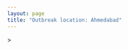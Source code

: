 ```yaml
---
layout: page
title: "Outbreak location: Ahmedabad"
---
```

<div id="mapid">
<script src="https://buda-magenta.github.io/hazard_map/load_map.js"></script>
><script>
var marker_outbreak = L.marker([23.021624, 72.579707],{"autoPan": true}).addTo(map); marker_outbreak.bindTooltip("Ahmedabad").openTooltip();

var circle_1 = L.circle([19.075990, 72.877393], {"pane": "markerPane", "color": "red", "fill": true, "fillOpacity": 0.2, "fillRule": "evenodd", "lineCap": "round", "lineJoin": "round", "opacity": 1.0, "radius": 165083, "stroke": true, "weight": 2}).addTo(map);
circle_1.bindTooltip("Mumbai<br>rank: 1<br>hazard index: 0.041271")

var circle_2 = L.circle([22.297314, 73.194257], {"pane": "markerPane", "color": "red", "fill": true, "fillOpacity": 0.2, "fillRule": "evenodd", "lineCap": "round", "lineJoin": "round", "opacity": 1.0, "radius": 159195, "stroke": true, "weight": 2}).addTo(map);
circle_2.bindTooltip("Vadodara<br>rank: 2<br>hazard index: 0.039799")

var circle_3 = L.circle([22.305199, 70.802834], {"pane": "markerPane", "color": "red", "fill": true, "fillOpacity": 0.2, "fillRule": "evenodd", "lineCap": "round", "lineJoin": "round", "opacity": 1.0, "radius": 153460, "stroke": true, "weight": 2}).addTo(map);
circle_3.bindTooltip("Rajkot<br>rank: 3<br>hazard index: 0.038365")

var circle_4 = L.circle([28.651718, 77.221939], {"pane": "markerPane", "color": "red", "fill": true, "fillOpacity": 0.2, "fillRule": "evenodd", "lineCap": "round", "lineJoin": "round", "opacity": 1.0, "radius": 106180, "stroke": true, "weight": 2}).addTo(map);
circle_4.bindTooltip("Delhi<br>rank: 4<br>hazard index: 0.026545")

var circle_5 = L.circle([21.170200, 72.831100], {"pane": "markerPane", "color": "red", "fill": true, "fillOpacity": 0.2, "fillRule": "evenodd", "lineCap": "round", "lineJoin": "round", "opacity": 1.0, "radius": 78949, "stroke": true, "weight": 2}).addTo(map);
circle_5.bindTooltip("Surat<br>rank: 5<br>hazard index: 0.019737")

var circle_6 = L.circle([23.666667, 72.500000], {"pane": "markerPane", "color": "red", "fill": true, "fillOpacity": 0.2, "fillRule": "evenodd", "lineCap": "round", "lineJoin": "round", "opacity": 1.0, "radius": 60920, "stroke": true, "weight": 2}).addTo(map);
circle_6.bindTooltip("Mahesana<br>rank: 6<br>hazard index: 0.015230")

var circle_7 = L.circle([26.296772, 73.035143], {"pane": "markerPane", "color": "red", "fill": true, "fillOpacity": 0.2, "fillRule": "evenodd", "lineCap": "round", "lineJoin": "round", "opacity": 1.0, "radius": 49708, "stroke": true, "weight": 2}).addTo(map);
circle_7.bindTooltip("Jodhpur<br>rank: 7<br>hazard index: 0.012427")

var circle_8 = L.circle([21.771884, 72.141645], {"pane": "markerPane", "color": "red", "fill": true, "fillOpacity": 0.2, "fillRule": "evenodd", "lineCap": "round", "lineJoin": "round", "opacity": 1.0, "radius": 42592, "stroke": true, "weight": 2}).addTo(map);
circle_8.bindTooltip("Bhavnagar<br>rank: 8<br>hazard index: 0.010648")

var circle_9 = L.circle([23.223288, 72.649227], {"pane": "markerPane", "color": "red", "fill": true, "fillOpacity": 0.2, "fillRule": "evenodd", "lineCap": "round", "lineJoin": "round", "opacity": 1.0, "radius": 42031, "stroke": true, "weight": 2}).addTo(map);
circle_9.bindTooltip("Gandhinagar<br>rank: 9<br>hazard index: 0.010508")

var circle_10 = L.circle([26.915458, 75.818982], {"pane": "markerPane", "color": "red", "fill": true, "fillOpacity": 0.2, "fillRule": "evenodd", "lineCap": "round", "lineJoin": "round", "opacity": 1.0, "radius": 40835, "stroke": true, "weight": 2}).addTo(map);
circle_10.bindTooltip("Jaipur<br>rank: 10<br>hazard index: 0.010209")

var circle_11 = L.circle([23.071874, 70.131715], {"pane": "markerPane", "color": "red", "fill": true, "fillOpacity": 0.2, "fillRule": "evenodd", "lineCap": "round", "lineJoin": "round", "opacity": 1.0, "radius": 38755, "stroke": true, "weight": 2}).addTo(map);
circle_11.bindTooltip("Gandhidham<br>rank: 11<br>hazard index: 0.009689")

var circle_12 = L.circle([22.750000, 71.666667], {"pane": "markerPane", "color": "red", "fill": true, "fillOpacity": 0.2, "fillRule": "evenodd", "lineCap": "round", "lineJoin": "round", "opacity": 1.0, "radius": 34116, "stroke": true, "weight": 2}).addTo(map);
circle_12.bindTooltip("Surendranagar<br>rank: 12<br>hazard index: 0.008529")

var circle_13 = L.circle([12.979120, 77.591300], {"pane": "markerPane", "color": "red", "fill": true, "fillOpacity": 0.2, "fillRule": "evenodd", "lineCap": "round", "lineJoin": "round", "opacity": 1.0, "radius": 32574, "stroke": true, "weight": 2}).addTo(map);
circle_13.bindTooltip("Bangalore<br>rank: 13<br>hazard index: 0.008144")

var circle_14 = L.circle([22.610318, 73.461706], {"pane": "markerPane", "color": "red", "fill": true, "fillOpacity": 0.2, "fillRule": "evenodd", "lineCap": "round", "lineJoin": "round", "opacity": 1.0, "radius": 25995, "stroke": true, "weight": 2}).addTo(map);
circle_14.bindTooltip("Kalol<br>rank: 14<br>hazard index: 0.006499")

var circle_15 = L.circle([23.774057, 71.683735], {"pane": "markerPane", "color": "red", "fill": true, "fillOpacity": 0.2, "fillRule": "evenodd", "lineCap": "round", "lineJoin": "round", "opacity": 1.0, "radius": 24445, "stroke": true, "weight": 2}).addTo(map);
circle_15.bindTooltip("Patan<br>rank: 15<br>hazard index: 0.006111")

var circle_16 = L.circle([22.689507, 72.871520], {"pane": "markerPane", "color": "red", "fill": true, "fillOpacity": 0.2, "fillRule": "evenodd", "lineCap": "round", "lineJoin": "round", "opacity": 1.0, "radius": 23790, "stroke": true, "weight": 2}).addTo(map);
circle_16.bindTooltip("Nadiad<br>rank: 16<br>hazard index: 0.005948")

var circle_17 = L.circle([24.170979, 72.436638], {"pane": "markerPane", "color": "red", "fill": true, "fillOpacity": 0.2, "fillRule": "evenodd", "lineCap": "round", "lineJoin": "round", "opacity": 1.0, "radius": 23263, "stroke": true, "weight": 2}).addTo(map);
circle_17.bindTooltip("Palanpur<br>rank: 17<br>hazard index: 0.005816")

var circle_18 = L.circle([22.558499, 72.962563], {"pane": "markerPane", "color": "red", "fill": true, "fillOpacity": 0.2, "fillRule": "evenodd", "lineCap": "round", "lineJoin": "round", "opacity": 1.0, "radius": 21696, "stroke": true, "weight": 2}).addTo(map);
circle_18.bindTooltip("Anand<br>rank: 18<br>hazard index: 0.005424")

var circle_19 = L.circle([22.473242, 70.055210], {"pane": "markerPane", "color": "red", "fill": true, "fillOpacity": 0.2, "fillRule": "evenodd", "lineCap": "round", "lineJoin": "round", "opacity": 1.0, "radius": 21462, "stroke": true, "weight": 2}).addTo(map);
circle_19.bindTooltip("Jamnagar<br>rank: 19<br>hazard index: 0.005366")

var circle_20 = L.circle([26.469100, 74.639000], {"pane": "markerPane", "color": "red", "fill": true, "fillOpacity": 0.2, "fillRule": "evenodd", "lineCap": "round", "lineJoin": "round", "opacity": 1.0, "radius": 20107, "stroke": true, "weight": 2}).addTo(map);
circle_20.bindTooltip("Ajmer<br>rank: 20<br>hazard index: 0.005027")

var circle_21 = L.circle([18.521428, 73.854454], {"pane": "markerPane", "color": "red", "fill": true, "fillOpacity": 0.2, "fillRule": "evenodd", "lineCap": "round", "lineJoin": "round", "opacity": 1.0, "radius": 20059, "stroke": true, "weight": 2}).addTo(map);
circle_21.bindTooltip("Pune<br>rank: 21<br>hazard index: 0.005015")

var circle_22 = L.circle([17.388786, 78.461065], {"pane": "markerPane", "color": "red", "fill": true, "fillOpacity": 0.2, "fillRule": "evenodd", "lineCap": "round", "lineJoin": "round", "opacity": 1.0, "radius": 18675, "stroke": true, "weight": 2}).addTo(map);
circle_22.bindTooltip("Hyderabad<br>rank: 22<br>hazard index: 0.004669")

var circle_23 = L.circle([22.541418, 88.357691], {"pane": "markerPane", "color": "red", "fill": true, "fillOpacity": 0.2, "fillRule": "evenodd", "lineCap": "round", "lineJoin": "round", "opacity": 1.0, "radius": 18355, "stroke": true, "weight": 2}).addTo(map);
circle_23.bindTooltip("Kolkata<br>rank: 23<br>hazard index: 0.004589")

var circle_24 = L.circle([13.083694, 80.270186], {"pane": "markerPane", "color": "red", "fill": true, "fillOpacity": 0.2, "fillRule": "evenodd", "lineCap": "round", "lineJoin": "round", "opacity": 1.0, "radius": 18188, "stroke": true, "weight": 2}).addTo(map);
circle_24.bindTooltip("Chennai<br>rank: 24<br>hazard index: 0.004547")

var circle_25 = L.circle([23.247245, 69.668339], {"pane": "markerPane", "color": "red", "fill": true, "fillOpacity": 0.2, "fillRule": "evenodd", "lineCap": "round", "lineJoin": "round", "opacity": 1.0, "radius": 13462, "stroke": true, "weight": 2}).addTo(map);
circle_25.bindTooltip("Bhuj<br>rank: 25<br>hazard index: 0.003366")

var circle_26 = L.circle([24.268349, 72.204387], {"pane": "markerPane", "color": "red", "fill": true, "fillOpacity": 0.2, "fillRule": "evenodd", "lineCap": "round", "lineJoin": "round", "opacity": 1.0, "radius": 12928, "stroke": true, "weight": 2}).addTo(map);
circle_26.bindTooltip("Deesa<br>rank: 26<br>hazard index: 0.003232")

var circle_27 = L.circle([21.750000, 73.000000], {"pane": "markerPane", "color": "red", "fill": true, "fillOpacity": 0.2, "fillRule": "evenodd", "lineCap": "round", "lineJoin": "round", "opacity": 1.0, "radius": 12184, "stroke": true, "weight": 2}).addTo(map);
circle_27.bindTooltip("Bharuch<br>rank: 27<br>hazard index: 0.003046")

var circle_28 = L.circle([22.168600, 71.668500], {"pane": "markerPane", "color": "red", "fill": true, "fillOpacity": 0.2, "fillRule": "evenodd", "lineCap": "round", "lineJoin": "round", "opacity": 1.0, "radius": 11346, "stroke": true, "weight": 2}).addTo(map);
circle_28.bindTooltip("Botad<br>rank: 28<br>hazard index: 0.002837")

var circle_29 = L.circle([15.398403, 73.812918], {"pane": "markerPane", "color": "red", "fill": true, "fillOpacity": 0.2, "fillRule": "evenodd", "lineCap": "round", "lineJoin": "round", "opacity": 1.0, "radius": 9954, "stroke": true, "weight": 2}).addTo(map);
circle_29.bindTooltip("Vasco Da Gama<br>rank: 29<br>hazard index: 0.002489")

var circle_30 = L.circle([19.194329, 72.970178], {"pane": "markerPane", "color": "red", "fill": true, "fillOpacity": 0.2, "fillRule": "evenodd", "lineCap": "round", "lineJoin": "round", "opacity": 1.0, "radius": 9231, "stroke": true, "weight": 2}).addTo(map);
circle_30.bindTooltip("Thane<br>rank: 30<br>hazard index: 0.002308")

var circle_31 = L.circle([28.015929, 73.317137], {"pane": "markerPane", "color": "red", "fill": true, "fillOpacity": 0.2, "fillRule": "evenodd", "lineCap": "round", "lineJoin": "round", "opacity": 1.0, "radius": 8941, "stroke": true, "weight": 2}).addTo(map);
circle_31.bindTooltip("Bikaner<br>rank: 31<br>hazard index: 0.002235")

var circle_32 = L.circle([22.778500, 73.624516], {"pane": "markerPane", "color": "red", "fill": true, "fillOpacity": 0.2, "fillRule": "evenodd", "lineCap": "round", "lineJoin": "round", "opacity": 1.0, "radius": 8720, "stroke": true, "weight": 2}).addTo(map);
circle_32.bindTooltip("Godhra<br>rank: 32<br>hazard index: 0.002180")

var circle_33 = L.circle([26.838100, 80.934600], {"pane": "markerPane", "color": "red", "fill": true, "fillOpacity": 0.2, "fillRule": "evenodd", "lineCap": "round", "lineJoin": "round", "opacity": 1.0, "radius": 8282, "stroke": true, "weight": 2}).addTo(map);
circle_33.bindTooltip("Lucknow<br>rank: 33<br>hazard index: 0.002071")

var circle_34 = L.circle([21.517410, 70.464275], {"pane": "markerPane", "color": "red", "fill": true, "fillOpacity": 0.2, "fillRule": "evenodd", "lineCap": "round", "lineJoin": "round", "opacity": 1.0, "radius": 8122, "stroke": true, "weight": 2}).addTo(map);
circle_34.bindTooltip("Junagadh<br>rank: 34<br>hazard index: 0.002031")

var circle_35 = L.circle([25.604091, 73.415609], {"pane": "markerPane", "color": "red", "fill": true, "fillOpacity": 0.2, "fillRule": "evenodd", "lineCap": "round", "lineJoin": "round", "opacity": 1.0, "radius": 7742, "stroke": true, "weight": 2}).addTo(map);
circle_35.bindTooltip("Pali<br>rank: 35<br>hazard index: 0.001936")

var circle_36 = L.circle([22.720362, 75.868200], {"pane": "markerPane", "color": "red", "fill": true, "fillOpacity": 0.2, "fillRule": "evenodd", "lineCap": "round", "lineJoin": "round", "opacity": 1.0, "radius": 6903, "stroke": true, "weight": 2}).addTo(map);
circle_36.bindTooltip("Indore<br>rank: 36<br>hazard index: 0.001726")

var circle_37 = L.circle([23.493079, 74.348402], {"pane": "markerPane", "color": "red", "fill": true, "fillOpacity": 0.2, "fillRule": "evenodd", "lineCap": "round", "lineJoin": "round", "opacity": 1.0, "radius": 6362, "stroke": true, "weight": 2}).addTo(map);
circle_37.bindTooltip("Banswara<br>rank: 37<br>hazard index: 0.001591")

var circle_38 = L.circle([19.439885, 72.880383], {"pane": "markerPane", "color": "red", "fill": true, "fillOpacity": 0.2, "fillRule": "evenodd", "lineCap": "round", "lineJoin": "round", "opacity": 1.0, "radius": 6106, "stroke": true, "weight": 2}).addTo(map);
circle_38.bindTooltip("Vasai<br>rank: 38<br>hazard index: 0.001527")

var circle_39 = L.circle([26.460914, 80.321759], {"pane": "markerPane", "color": "red", "fill": true, "fillOpacity": 0.2, "fillRule": "evenodd", "lineCap": "round", "lineJoin": "round", "opacity": 1.0, "radius": 5747, "stroke": true, "weight": 2}).addTo(map);
circle_39.bindTooltip("Kanpur<br>rank: 39<br>hazard index: 0.001437")

var circle_40 = L.circle([21.149813, 79.082056], {"pane": "markerPane", "color": "red", "fill": true, "fillOpacity": 0.2, "fillRule": "evenodd", "lineCap": "round", "lineJoin": "round", "opacity": 1.0, "radius": 5712, "stroke": true, "weight": 2}).addTo(map);
circle_40.bindTooltip("Nagpur<br>rank: 40<br>hazard index: 0.001428")

var circle_41 = L.circle([25.531031, 78.652689], {"pane": "markerPane", "color": "red", "fill": true, "fillOpacity": 0.2, "fillRule": "evenodd", "lineCap": "round", "lineJoin": "round", "opacity": 1.0, "radius": 5643, "stroke": true, "weight": 2}).addTo(map);
circle_41.bindTooltip("Jhansi<br>rank: 41<br>hazard index: 0.001411")

var circle_42 = L.circle([26.099214, 74.312704], {"pane": "markerPane", "color": "red", "fill": true, "fillOpacity": 0.2, "fillRule": "evenodd", "lineCap": "round", "lineJoin": "round", "opacity": 1.0, "radius": 5144, "stroke": true, "weight": 2}).addTo(map);
circle_42.bindTooltip("Beawar<br>rank: 42<br>hazard index: 0.001286")

var circle_43 = L.circle([9.931308, 76.267414], {"pane": "markerPane", "color": "red", "fill": true, "fillOpacity": 0.2, "fillRule": "evenodd", "lineCap": "round", "lineJoin": "round", "opacity": 1.0, "radius": 4655, "stroke": true, "weight": 2}).addTo(map);
circle_43.bindTooltip("Kochi<br>rank: 43<br>hazard index: 0.001164")

var circle_44 = L.circle([20.905700, 70.378100], {"pane": "markerPane", "color": "red", "fill": true, "fillOpacity": 0.2, "fillRule": "evenodd", "lineCap": "round", "lineJoin": "round", "opacity": 1.0, "radius": 4252, "stroke": true, "weight": 2}).addTo(map);
circle_44.bindTooltip("Veraval<br>rank: 44<br>hazard index: 0.001063")

var circle_45 = L.circle([25.335649, 83.007629], {"pane": "markerPane", "color": "red", "fill": true, "fillOpacity": 0.2, "fillRule": "evenodd", "lineCap": "round", "lineJoin": "round", "opacity": 1.0, "radius": 4145, "stroke": true, "weight": 2}).addTo(map);
circle_45.bindTooltip("Varanasi<br>rank: 45<br>hazard index: 0.001036")

var circle_46 = L.circle([27.175255, 78.009816], {"pane": "markerPane", "color": "red", "fill": true, "fillOpacity": 0.2, "fillRule": "evenodd", "lineCap": "round", "lineJoin": "round", "opacity": 1.0, "radius": 3737, "stroke": true, "weight": 2}).addTo(map);
circle_46.bindTooltip("Agra<br>rank: 46<br>hazard index: 0.000934")

var circle_47 = L.circle([31.292011, 75.568058], {"pane": "markerPane", "color": "red", "fill": true, "fillOpacity": 0.2, "fillRule": "evenodd", "lineCap": "round", "lineJoin": "round", "opacity": 1.0, "radius": 3443, "stroke": true, "weight": 2}).addTo(map);
circle_47.bindTooltip("Jalandhar<br>rank: 47<br>hazard index: 0.000861")

var circle_48 = L.circle([21.972182, 70.795524], {"pane": "markerPane", "color": "red", "fill": true, "fillOpacity": 0.2, "fillRule": "evenodd", "lineCap": "round", "lineJoin": "round", "opacity": 1.0, "radius": 3181, "stroke": true, "weight": 2}).addTo(map);
circle_48.bindTooltip("Gondal<br>rank: 48<br>hazard index: 0.000795")

var circle_49 = L.circle([23.258486, 77.401989], {"pane": "markerPane", "color": "red", "fill": true, "fillOpacity": 0.2, "fillRule": "evenodd", "lineCap": "round", "lineJoin": "round", "opacity": 1.0, "radius": 3135, "stroke": true, "weight": 2}).addTo(map);
circle_49.bindTooltip("Bhopal<br>rank: 49<br>hazard index: 0.000784")

var circle_50 = L.circle([23.174597, 75.785142], {"pane": "markerPane", "color": "red", "fill": true, "fillOpacity": 0.2, "fillRule": "evenodd", "lineCap": "round", "lineJoin": "round", "opacity": 1.0, "radius": 3104, "stroke": true, "weight": 2}).addTo(map);
circle_50.bindTooltip("Ujjain<br>rank: 50<br>hazard index: 0.000776")

var circle_51 = L.circle([21.764059, 70.616660], {"pane": "markerPane", "color": "red", "fill": true, "fillOpacity": 0.2, "fillRule": "evenodd", "lineCap": "round", "lineJoin": "round", "opacity": 1.0, "radius": 2923, "stroke": true, "weight": 2}).addTo(map);
circle_51.bindTooltip("Jetpur Navagadh<br>rank: 51<br>hazard index: 0.000731")

var circle_52 = L.circle([28.428262, 77.002700], {"pane": "markerPane", "color": "red", "fill": true, "fillOpacity": 0.2, "fillRule": "evenodd", "lineCap": "round", "lineJoin": "round", "opacity": 1.0, "radius": 2789, "stroke": true, "weight": 2}).addTo(map);
circle_52.bindTooltip("Gurgaon<br>rank: 52<br>hazard index: 0.000697")

var circle_53 = L.circle([21.640900, 69.611000], {"pane": "markerPane", "color": "red", "fill": true, "fillOpacity": 0.2, "fillRule": "evenodd", "lineCap": "round", "lineJoin": "round", "opacity": 1.0, "radius": 2511, "stroke": true, "weight": 2}).addTo(map);
circle_53.bindTooltip("Porbandar<br>rank: 53<br>hazard index: 0.000628")

var circle_54 = L.circle([18.627929, 73.800983], {"pane": "markerPane", "color": "red", "fill": true, "fillOpacity": 0.2, "fillRule": "evenodd", "lineCap": "round", "lineJoin": "round", "opacity": 1.0, "radius": 2314, "stroke": true, "weight": 2}).addTo(map);
circle_54.bindTooltip("Pimpri Chinchwad<br>rank: 54<br>hazard index: 0.000579")

var circle_55 = L.circle([20.011247, 73.790236], {"pane": "markerPane", "color": "red", "fill": true, "fillOpacity": 0.2, "fillRule": "evenodd", "lineCap": "round", "lineJoin": "round", "opacity": 1.0, "radius": 2270, "stroke": true, "weight": 2}).addTo(map);
circle_55.bindTooltip("Nashik<br>rank: 55<br>hazard index: 0.000568")

var circle_56 = L.circle([23.160894, 79.949770], {"pane": "markerPane", "color": "red", "fill": true, "fillOpacity": 0.2, "fillRule": "evenodd", "lineCap": "round", "lineJoin": "round", "opacity": 1.0, "radius": 2211, "stroke": true, "weight": 2}).addTo(map);
circle_56.bindTooltip("Jabalpur<br>rank: 56<br>hazard index: 0.000553")

var circle_57 = L.circle([23.480592, 74.917790], {"pane": "markerPane", "color": "red", "fill": true, "fillOpacity": 0.2, "fillRule": "evenodd", "lineCap": "round", "lineJoin": "round", "opacity": 1.0, "radius": 2166, "stroke": true, "weight": 2}).addTo(map);
circle_57.bindTooltip("Ratlam<br>rank: 57<br>hazard index: 0.000542")

var circle_58 = L.circle([32.718561, 74.858092], {"pane": "markerPane", "color": "red", "fill": true, "fillOpacity": 0.2, "fillRule": "evenodd", "lineCap": "round", "lineJoin": "round", "opacity": 1.0, "radius": 2061, "stroke": true, "weight": 2}).addTo(map);
circle_58.bindTooltip("Jammu<br>rank: 58<br>hazard index: 0.000515")

var circle_59 = L.circle([21.237947, 81.633683], {"pane": "markerPane", "color": "red", "fill": true, "fillOpacity": 0.2, "fillRule": "evenodd", "lineCap": "round", "lineJoin": "round", "opacity": 1.0, "radius": 1918, "stroke": true, "weight": 2}).addTo(map);
circle_59.bindTooltip("Raipur<br>rank: 59<br>hazard index: 0.000480")

var circle_60 = L.circle([25.264902, 82.985787], {"pane": "markerPane", "color": "red", "fill": true, "fillOpacity": 0.2, "fillRule": "evenodd", "lineCap": "round", "lineJoin": "round", "opacity": 1.0, "radius": 1882, "stroke": true, "weight": 2}).addTo(map);
circle_60.bindTooltip("Morvi<br>rank: 60<br>hazard index: 0.000471")

var circle_61 = L.circle([25.196826, 76.000893], {"pane": "markerPane", "color": "red", "fill": true, "fillOpacity": 0.2, "fillRule": "evenodd", "lineCap": "round", "lineJoin": "round", "opacity": 1.0, "radius": 1672, "stroke": true, "weight": 2}).addTo(map);
circle_61.bindTooltip("Kota<br>rank: 61<br>hazard index: 0.000418")

var circle_62 = L.circle([20.952407, 72.932383], {"pane": "markerPane", "color": "red", "fill": true, "fillOpacity": 0.2, "fillRule": "evenodd", "lineCap": "round", "lineJoin": "round", "opacity": 1.0, "radius": 1670, "stroke": true, "weight": 2}).addTo(map);
circle_62.bindTooltip("Navsari<br>rank: 62<br>hazard index: 0.000418")

var circle_63 = L.circle([20.843512, 75.525927], {"pane": "markerPane", "color": "red", "fill": true, "fillOpacity": 0.2, "fillRule": "evenodd", "lineCap": "round", "lineJoin": "round", "opacity": 1.0, "radius": 1653, "stroke": true, "weight": 2}).addTo(map);
circle_63.bindTooltip("Jalgaon<br>rank: 63<br>hazard index: 0.000413")

var circle_64 = L.circle([25.609324, 85.123525], {"pane": "markerPane", "color": "red", "fill": true, "fillOpacity": 0.2, "fillRule": "evenodd", "lineCap": "round", "lineJoin": "round", "opacity": 1.0, "radius": 1558, "stroke": true, "weight": 2}).addTo(map);
circle_64.bindTooltip("Patna<br>rank: 64<br>hazard index: 0.000390")

var circle_65 = L.circle([30.733442, 76.779714], {"pane": "markerPane", "color": "red", "fill": true, "fillOpacity": 0.2, "fillRule": "evenodd", "lineCap": "round", "lineJoin": "round", "opacity": 1.0, "radius": 1547, "stroke": true, "weight": 2}).addTo(map);
circle_65.bindTooltip("Chandigarh<br>rank: 65<br>hazard index: 0.000387")

var circle_66 = L.circle([12.305183, 76.655361], {"pane": "markerPane", "color": "red", "fill": true, "fillOpacity": 0.2, "fillRule": "evenodd", "lineCap": "round", "lineJoin": "round", "opacity": 1.0, "radius": 1531, "stroke": true, "weight": 2}).addTo(map);
circle_66.bindTooltip("Mysore<br>rank: 66<br>hazard index: 0.000383")

var circle_67 = L.circle([28.402979, 77.310384], {"pane": "markerPane", "color": "red", "fill": true, "fillOpacity": 0.2, "fillRule": "evenodd", "lineCap": "round", "lineJoin": "round", "opacity": 1.0, "radius": 1377, "stroke": true, "weight": 2}).addTo(map);
circle_67.bindTooltip("Faridabad<br>rank: 67<br>hazard index: 0.000344")

var circle_68 = L.circle([27.060786, 74.176675], {"pane": "markerPane", "color": "red", "fill": true, "fillOpacity": 0.2, "fillRule": "evenodd", "lineCap": "round", "lineJoin": "round", "opacity": 1.0, "radius": 1343, "stroke": true, "weight": 2}).addTo(map);
circle_68.bindTooltip("Nagaur<br>rank: 68<br>hazard index: 0.000336")

var circle_69 = L.circle([20.761862, 77.192172], {"pane": "markerPane", "color": "red", "fill": true, "fillOpacity": 0.2, "fillRule": "evenodd", "lineCap": "round", "lineJoin": "round", "opacity": 1.0, "radius": 1338, "stroke": true, "weight": 2}).addTo(map);
circle_69.bindTooltip("Akola<br>rank: 69<br>hazard index: 0.000335")

var circle_70 = L.circle([20.432402, 73.141172], {"pane": "markerPane", "color": "red", "fill": true, "fillOpacity": 0.2, "fillRule": "evenodd", "lineCap": "round", "lineJoin": "round", "opacity": 1.0, "radius": 1258, "stroke": true, "weight": 2}).addTo(map);
circle_70.bindTooltip("Valsad<br>rank: 70<br>hazard index: 0.000315")

var circle_71 = L.circle([28.901090, 76.580193], {"pane": "markerPane", "color": "red", "fill": true, "fillOpacity": 0.2, "fillRule": "evenodd", "lineCap": "round", "lineJoin": "round", "opacity": 1.0, "radius": 1092, "stroke": true, "weight": 2}).addTo(map);
circle_71.bindTooltip("Rohtak<br>rank: 71<br>hazard index: 0.000273")

var circle_72 = L.circle([25.438130, 81.833800], {"pane": "markerPane", "color": "red", "fill": true, "fillOpacity": 0.2, "fillRule": "evenodd", "lineCap": "round", "lineJoin": "round", "opacity": 1.0, "radius": 1069, "stroke": true, "weight": 2}).addTo(map);
circle_72.bindTooltip("Allahabad<br>rank: 72<br>hazard index: 0.000267")

var circle_73 = L.circle([30.179115, 75.047102], {"pane": "markerPane", "color": "red", "fill": true, "fillOpacity": 0.2, "fillRule": "evenodd", "lineCap": "round", "lineJoin": "round", "opacity": 1.0, "radius": 1067, "stroke": true, "weight": 2}).addTo(map);
circle_73.bindTooltip("Bathinda<br>rank: 73<br>hazard index: 0.000267")

var circle_74 = L.circle([15.351838, 75.137985], {"pane": "markerPane", "color": "red", "fill": true, "fillOpacity": 0.2, "fillRule": "evenodd", "lineCap": "round", "lineJoin": "round", "opacity": 1.0, "radius": 1047, "stroke": true, "weight": 2}).addTo(map);
circle_74.bindTooltip("Hubli<br>rank: 74<br>hazard index: 0.000262")

var circle_75 = L.circle([19.261944, 73.194760], {"pane": "markerPane", "color": "red", "fill": true, "fillOpacity": 0.2, "fillRule": "evenodd", "lineCap": "round", "lineJoin": "round", "opacity": 1.0, "radius": 1042, "stroke": true, "weight": 2}).addTo(map);
circle_75.bindTooltip("Ulhas Nagar<br>rank: 75<br>hazard index: 0.000261")

var circle_76 = L.circle([19.295200, 72.854400], {"pane": "markerPane", "color": "red", "fill": true, "fillOpacity": 0.2, "fillRule": "evenodd", "lineCap": "round", "lineJoin": "round", "opacity": 1.0, "radius": 999, "stroke": true, "weight": 2}).addTo(map);
circle_76.bindTooltip("Mira-Bhayandar<br>rank: 76<br>hazard index: 0.000250")

var circle_77 = L.circle([26.588559, 74.861097], {"pane": "markerPane", "color": "red", "fill": true, "fillOpacity": 0.2, "fillRule": "evenodd", "lineCap": "round", "lineJoin": "round", "opacity": 1.0, "radius": 992, "stroke": true, "weight": 2}).addTo(map);
circle_77.bindTooltip("Kishangarh<br>rank: 77<br>hazard index: 0.000248")

var circle_78 = L.circle([30.909016, 75.851601], {"pane": "markerPane", "color": "red", "fill": true, "fillOpacity": 0.2, "fillRule": "evenodd", "lineCap": "round", "lineJoin": "round", "opacity": 1.0, "radius": 959, "stroke": true, "weight": 2}).addTo(map);
circle_78.bindTooltip("Ludhiana<br>rank: 78<br>hazard index: 0.000240")

var circle_79 = L.circle([28.863842, 78.805778], {"pane": "markerPane", "color": "red", "fill": true, "fillOpacity": 0.2, "fillRule": "evenodd", "lineCap": "round", "lineJoin": "round", "opacity": 1.0, "radius": 957, "stroke": true, "weight": 2}).addTo(map);
circle_79.bindTooltip("Moradabad<br>rank: 79<br>hazard index: 0.000239")

var circle_80 = L.circle([16.508759, 80.618510], {"pane": "markerPane", "color": "red", "fill": true, "fillOpacity": 0.2, "fillRule": "evenodd", "lineCap": "round", "lineJoin": "round", "opacity": 1.0, "radius": 927, "stroke": true, "weight": 2}).addTo(map);
circle_80.bindTooltip("Vijayawada<br>rank: 80<br>hazard index: 0.000232")

var circle_81 = L.circle([29.000653, 77.768229], {"pane": "markerPane", "color": "red", "fill": true, "fillOpacity": 0.2, "fillRule": "evenodd", "lineCap": "round", "lineJoin": "round", "opacity": 1.0, "radius": 924, "stroke": true, "weight": 2}).addTo(map);
circle_81.bindTooltip("Meerut<br>rank: 81<br>hazard index: 0.000231")

var circle_82 = L.circle([26.203725, 78.157363], {"pane": "markerPane", "color": "red", "fill": true, "fillOpacity": 0.2, "fillRule": "evenodd", "lineCap": "round", "lineJoin": "round", "opacity": 1.0, "radius": 904, "stroke": true, "weight": 2}).addTo(map);
circle_82.bindTooltip("Gwalior<br>rank: 82<br>hazard index: 0.000226")

var circle_83 = L.circle([23.000000, 76.166667], {"pane": "markerPane", "color": "red", "fill": true, "fillOpacity": 0.2, "fillRule": "evenodd", "lineCap": "round", "lineJoin": "round", "opacity": 1.0, "radius": 861, "stroke": true, "weight": 2}).addTo(map);
circle_83.bindTooltip("Dewas<br>rank: 83<br>hazard index: 0.000215")

var circle_84 = L.circle([17.636129, 74.298278], {"pane": "markerPane", "color": "red", "fill": true, "fillOpacity": 0.2, "fillRule": "evenodd", "lineCap": "round", "lineJoin": "round", "opacity": 1.0, "radius": 858, "stroke": true, "weight": 2}).addTo(map);
circle_84.bindTooltip("Satara<br>rank: 84<br>hazard index: 0.000215")

var circle_85 = L.circle([13.340077, 77.100621], {"pane": "markerPane", "color": "red", "fill": true, "fillOpacity": 0.2, "fillRule": "evenodd", "lineCap": "round", "lineJoin": "round", "opacity": 1.0, "radius": 832, "stroke": true, "weight": 2}).addTo(map);
circle_85.bindTooltip("Tumkur<br>rank: 85<br>hazard index: 0.000208")

var circle_86 = L.circle([29.367200, 74.298364], {"pane": "markerPane", "color": "red", "fill": true, "fillOpacity": 0.2, "fillRule": "evenodd", "lineCap": "round", "lineJoin": "round", "opacity": 1.0, "radius": 831, "stroke": true, "weight": 2}).addTo(map);
circle_86.bindTooltip("Hanumangarh<br>rank: 86<br>hazard index: 0.000208")

var circle_87 = L.circle([19.362531, 73.078475], {"pane": "markerPane", "color": "red", "fill": true, "fillOpacity": 0.2, "fillRule": "evenodd", "lineCap": "round", "lineJoin": "round", "opacity": 1.0, "radius": 799, "stroke": true, "weight": 2}).addTo(map);
circle_87.bindTooltip("Bhiwandi<br>rank: 87<br>hazard index: 0.000200")

var circle_88 = L.circle([12.869810, 74.843008], {"pane": "markerPane", "color": "red", "fill": true, "fillOpacity": 0.2, "fillRule": "evenodd", "lineCap": "round", "lineJoin": "round", "opacity": 1.0, "radius": 792, "stroke": true, "weight": 2}).addTo(map);
circle_88.bindTooltip("Mangalore<br>rank: 88<br>hazard index: 0.000198")

var circle_89 = L.circle([27.639077, 76.614452], {"pane": "markerPane", "color": "red", "fill": true, "fillOpacity": 0.2, "fillRule": "evenodd", "lineCap": "round", "lineJoin": "round", "opacity": 1.0, "radius": 791, "stroke": true, "weight": 2}).addTo(map);
circle_89.bindTooltip("Alwar<br>rank: 89<br>hazard index: 0.000198")

var circle_90 = L.circle([22.801519, 86.202958], {"pane": "markerPane", "color": "red", "fill": true, "fillOpacity": 0.2, "fillRule": "evenodd", "lineCap": "round", "lineJoin": "round", "opacity": 1.0, "radius": 729, "stroke": true, "weight": 2}).addTo(map);
circle_90.bindTooltip("Jamshedpur<br>rank: 90<br>hazard index: 0.000182")

var circle_91 = L.circle([29.988077, 77.508130], {"pane": "markerPane", "color": "red", "fill": true, "fillOpacity": 0.2, "fillRule": "evenodd", "lineCap": "round", "lineJoin": "round", "opacity": 1.0, "radius": 714, "stroke": true, "weight": 2}).addTo(map);
circle_91.bindTooltip("Saharanpur<br>rank: 91<br>hazard index: 0.000179")

var circle_92 = L.circle([20.993276, 75.839983], {"pane": "markerPane", "color": "red", "fill": true, "fillOpacity": 0.2, "fillRule": "evenodd", "lineCap": "round", "lineJoin": "round", "opacity": 1.0, "radius": 690, "stroke": true, "weight": 2}).addTo(map);
circle_92.bindTooltip("Bhusawal<br>rank: 92<br>hazard index: 0.000173")

var circle_93 = L.circle([20.266777, 85.843559], {"pane": "markerPane", "color": "red", "fill": true, "fillOpacity": 0.2, "fillRule": "evenodd", "lineCap": "round", "lineJoin": "round", "opacity": 1.0, "radius": 669, "stroke": true, "weight": 2}).addTo(map);
circle_93.bindTooltip("Bhubaneswar<br>rank: 93<br>hazard index: 0.000167")

var circle_94 = L.circle([29.168807, 75.746110], {"pane": "markerPane", "color": "red", "fill": true, "fillOpacity": 0.2, "fillRule": "evenodd", "lineCap": "round", "lineJoin": "round", "opacity": 1.0, "radius": 668, "stroke": true, "weight": 2}).addTo(map);
circle_94.bindTooltip("Hisar<br>rank: 94<br>hazard index: 0.000167")

var circle_95 = L.circle([20.030976, 79.358139], {"pane": "markerPane", "color": "red", "fill": true, "fillOpacity": 0.2, "fillRule": "evenodd", "lineCap": "round", "lineJoin": "round", "opacity": 1.0, "radius": 631, "stroke": true, "weight": 2}).addTo(map);
circle_95.bindTooltip("Chandrapur<br>rank: 95<br>hazard index: 0.000158")

var circle_96 = L.circle([27.265212, 77.369126], {"pane": "markerPane", "color": "red", "fill": true, "fillOpacity": 0.2, "fillRule": "evenodd", "lineCap": "round", "lineJoin": "round", "opacity": 1.0, "radius": 618, "stroke": true, "weight": 2}).addTo(map);
circle_96.bindTooltip("Bharatpur<br>rank: 96<br>hazard index: 0.000155")

var circle_97 = L.circle([27.876990, 78.137290], {"pane": "markerPane", "color": "red", "fill": true, "fillOpacity": 0.2, "fillRule": "evenodd", "lineCap": "round", "lineJoin": "round", "opacity": 1.0, "radius": 614, "stroke": true, "weight": 2}).addTo(map);
circle_97.bindTooltip("Aligarh<br>rank: 97<br>hazard index: 0.000154")

var circle_98 = L.circle([29.003314, 77.016732], {"pane": "markerPane", "color": "red", "fill": true, "fillOpacity": 0.2, "fillRule": "evenodd", "lineCap": "round", "lineJoin": "round", "opacity": 1.0, "radius": 610, "stroke": true, "weight": 2}).addTo(map);
circle_98.bindTooltip("Sonipat<br>rank: 98<br>hazard index: 0.000153")

var circle_99 = L.circle([28.733400, 77.298600], {"pane": "markerPane", "color": "red", "fill": true, "fillOpacity": 0.2, "fillRule": "evenodd", "lineCap": "round", "lineJoin": "round", "opacity": 1.0, "radius": 606, "stroke": true, "weight": 2}).addTo(map);
circle_99.bindTooltip("Loni<br>rank: 99<br>hazard index: 0.000152")

var circle_100 = L.circle([19.143607, 73.295535], {"pane": "markerPane", "color": "red", "fill": true, "fillOpacity": 0.2, "fillRule": "evenodd", "lineCap": "round", "lineJoin": "round", "opacity": 1.0, "radius": 605, "stroke": true, "weight": 2}).addTo(map);
circle_100.bindTooltip("Ambarnath<br>rank: 100<br>hazard index: 0.000151")
</script>
</div>